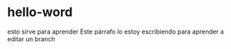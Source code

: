 # hello-word
esto sirve para aprender
Este párrafo lo estoy escribiendo para aprender a editar un branch
